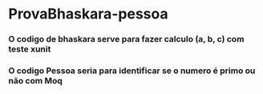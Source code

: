 # ProvaBhaskara-pessoa
### O codigo de bhaskara serve para fazer calculo (a, b, c) com teste xunit
### O codigo Pessoa seria para identificar se o numero é primo ou não com Moq
